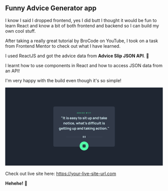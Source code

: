 ## Funny Advice Generator app

I know I said I dropped frontend, yes I did butt I thought it would be fun to learn React and know a bit of both frontend and backend so I can build my own cool stuff.

After taking a really great tutorial by BroCode on YouTube, I took on a task from Frontend Mentor to check out what I have learned.

I used ReactJS and got the advice data from **Advice Slip JSON API**. 🚀

I learnt how to use components in React and how to access JSON data from an API!

I'm very happy with the build even though it's so simple!

![](./my-demo.png)

Check out live site here: https://your-live-site-url.com

**Hehehe!** 🚀
